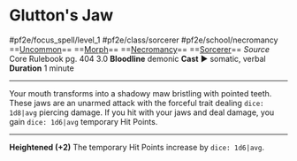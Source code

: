# Glutton's Jaw
#pf2e/focus_spell/level_1 #pf2e/class/sorcerer #pf2e/school/necromancy 
==[Uncommon](../../../rules/traits/uncommon.md)== ==[Morph](../../../rules/traits/morph.md)== ==[Necromancy](../../../rules/traits/necromancy.md)== ==[Sorcerer](../../../rules/traits/sorcerer.md)==
*Source* Core Rulebook pg. 404 3.0
**Bloodline** demonic
**Cast** ► somatic, verbal
**Duration** 1 minute

---
Your mouth transforms into a shadowy maw bristling with pointed teeth. These jaws are an unarmed attack with the forceful trait dealing `dice: 1d8|avg` piercing damage. If you hit with your jaws and deal damage, you gain `dice: 1d6|avg` temporary Hit Points.

<hr>

**Heightened (+2)** The temporary Hit Points increase by `dice: 1d6|avg`.